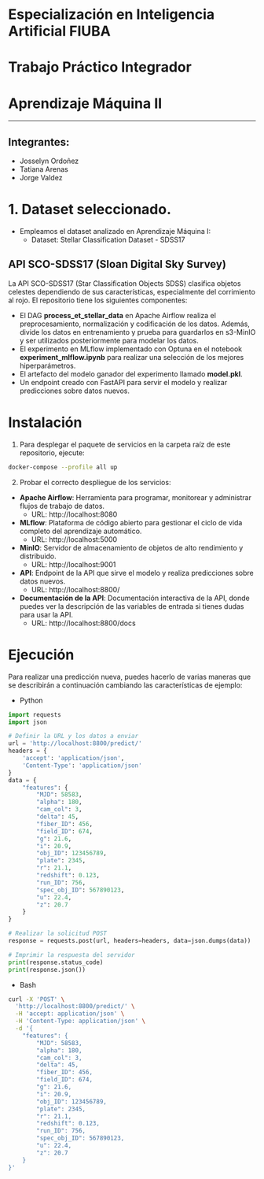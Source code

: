 # Especialización en Inteligencia Artificial FIUBA

# Trabajo Práctico Integrador

# Aprendizaje Máquina II
---

## Integrantes:
   - Josselyn Ordoñez 
   - Tatiana Arenas 
   - Jorge Valdez


# 1. Dataset seleccionado.

*  Empleamos el dataset analizado en Aprendizaje Máquina I:
    - Dataset: Stellar Classification Dataset - SDSS17
    

## API SCO-SDSS17 (Sloan Digital Sky Survey)

La API SCO-SDSS17 (Star Classification Objects SDSS) clasifica objetos celestes dependiendo de sus características, especialmente del corrimiento al rojo. El repositorio tiene los siguientes componentes:

- El DAG **process_et_stellar_data** en Apache Airflow realiza el preprocesamiento, normalización y codificación de los datos. Además, divide los datos en entrenamiento y prueba para guardarlos en s3-MinIO y ser utilizados posteriormente para modelar los datos.
- El experimento en MLflow implementado con Optuna en el notebook **experiment_mlflow.ipynb** para realizar una selección de los mejores hiperparámetros.
- El artefacto del modelo ganador del experimento llamado **model.pkl**.
- Un endpoint creado con FastAPI para servir el modelo y realizar predicciones sobre datos nuevos.

# Instalación

1. Para desplegar el paquete de servicios en la carpeta raíz de este repositorio, ejecute:

```bash
docker-compose --profile all up
```

2. Probar el correcto despliegue de los servicios:

- **Apache Airflow**: Herramienta para programar, monitorear y administrar flujos de trabajo de datos.
  - URL: http://localhost:8080
- **MLflow**: Plataforma de código abierto para gestionar el ciclo de vida completo del aprendizaje automático.
  - URL: http://localhost:5000
- **MinIO**: Servidor de almacenamiento de objetos de alto rendimiento y distribuido.
  - URL: http://localhost:9001
- **API**: Endpoint de la API que sirve el modelo y realiza predicciones sobre datos nuevos.
  - URL: http://localhost:8800/
- **Documentación de la API**: Documentación interactiva de la API, donde puedes ver la descripción de las variables de entrada si tienes dudas para usar la API.
  - URL: http://localhost:8800/docs

# Ejecución

Para realizar una predicción nueva, puedes hacerlo de varias maneras que se describirán a continuación cambiando las características de ejemplo:

- Python

```python
import requests
import json

# Definir la URL y los datos a enviar
url = 'http://localhost:8800/predict/'
headers = {
    'accept': 'application/json',
    'Content-Type': 'application/json'
}
data = {
    "features": {
        "MJD": 58583,
        "alpha": 180,
        "cam_col": 3,
        "delta": 45,
        "fiber_ID": 456,
        "field_ID": 674,
        "g": 21.6,
        "i": 20.9,
        "obj_ID": 123456789,
        "plate": 2345,
        "r": 21.1,
        "redshift": 0.123,
        "run_ID": 756,
        "spec_obj_ID": 567890123,
        "u": 22.4,
        "z": 20.7
    }
}

# Realizar la solicitud POST
response = requests.post(url, headers=headers, data=json.dumps(data))

# Imprimir la respuesta del servidor
print(response.status_code)
print(response.json())
```

- Bash

```bash
curl -X 'POST' \
  'http://localhost:8800/predict/' \
  -H 'accept: application/json' \
  -H 'Content-Type: application/json' \
  -d '{
    "features": {
        "MJD": 58583,
        "alpha": 180,
        "cam_col": 3,
        "delta": 45,
        "fiber_ID": 456,
        "field_ID": 674,
        "g": 21.6,
        "i": 20.9,
        "obj_ID": 123456789,
        "plate": 2345,
        "r": 21.1,
        "redshift": 0.123,
        "run_ID": 756,
        "spec_obj_ID": 567890123,
        "u": 22.4,
        "z": 20.7
    }
}'
```